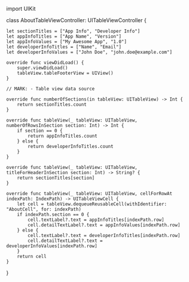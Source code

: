 import UIKit

class AboutTableViewController: UITableViewController {

    let sectionTitles = ["App Info", "Developer Info"]
    let appInfoTitles = ["App Name", "Version"]
    let appInfoValues = ["My Awesome App", "1.0"]
    let developerInfoTitles = ["Name", "Email"]
    let developerInfoValues = ["John Doe", "john.doe@example.com"]
    
    override func viewDidLoad() {
        super.viewDidLoad()
        tableView.tableFooterView = UIView()
    }

    // MARK: - Table view data source

    override func numberOfSections(in tableView: UITableView) -> Int {
        return sectionTitles.count
    }

    override func tableView(_ tableView: UITableView, numberOfRowsInSection section: Int) -> Int {
        if section == 0 {
            return appInfoTitles.count
        } else {
            return developerInfoTitles.count
        }
    }
    
    override func tableView(_ tableView: UITableView, titleForHeaderInSection section: Int) -> String? {
        return sectionTitles[section]
    }

    override func tableView(_ tableView: UITableView, cellForRowAt indexPath: IndexPath) -> UITableViewCell {
        let cell = tableView.dequeueReusableCell(withIdentifier: "AboutCell", for: indexPath)
        if indexPath.section == 0 {
            cell.textLabel?.text = appInfoTitles[indexPath.row]
            cell.detailTextLabel?.text = appInfoValues[indexPath.row]
        } else {
            cell.textLabel?.text = developerInfoTitles[indexPath.row]
            cell.detailTextLabel?.text = developerInfoValues[indexPath.row]
        }
        return cell
    }

}
